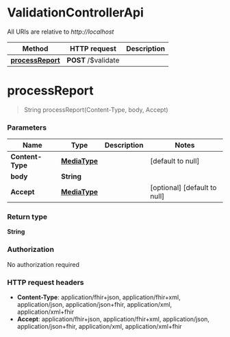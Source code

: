 # ValidationControllerApi

All URIs are relative to *http://localhost*

| Method | HTTP request | Description |
|------------- | ------------- | -------------|
| [**processReport**](ValidationControllerApi.md#processReport) | **POST** /$validate |  |


<a name="processReport"></a>
# **processReport**
> String processReport(Content-Type, body, Accept)



### Parameters

|Name | Type | Description  | Notes |
|------------- | ------------- | ------------- | -------------|
| **Content-Type** | [**MediaType**](../Models/.md)|  | [default to null] |
| **body** | **String**|  | |
| **Accept** | [**MediaType**](../Models/.md)|  | [optional] [default to null] |

### Return type

**String**

### Authorization

No authorization required

### HTTP request headers

- **Content-Type**: application/fhir+json, application/fhir+xml, application/json, application/json+fhir, application/xml, application/xml+fhir
- **Accept**: application/fhir+json, application/fhir+xml, application/json, application/json+fhir, application/xml, application/xml+fhir

